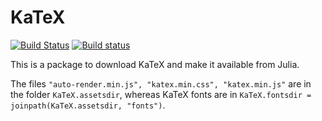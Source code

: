 # KaTeX

[![Build Status](https://travis-ci.org/piever/KaTeX.jl.svg?branch=master)](https://travis-ci.org/piever/KaTeX.jl)
[![Build status](https://ci.appveyor.com/api/projects/status/github/piever/KaTeX.jl?branch=master&svg=true)](https://ci.appveyor.com/project/piever/katex-jl)

This is a package to download KaTeX and make it available from Julia.

The files `"auto-render.min.js", "katex.min.css", "katex.min.js"` are in the folder `KaTeX.assetsdir`, whereas KaTeX fonts are in `KaTeX.fontsdir = joinpath(KaTeX.assetsdir, "fonts")`.
